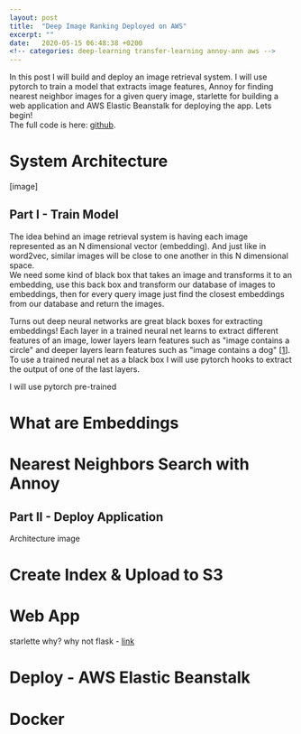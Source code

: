 ```yaml
---
layout: post
title:  "Deep Image Ranking Deployed on AWS"
excerpt: ""
date:   2020-05-15 06:48:38 +0200
<!-- categories: deep-learning transfer-learning annoy-ann aws -->
---
```


In this post I will build and deploy an image retrieval system. I will use pytorch to train a model that extracts image features, Annoy for finding nearest neighbor images for a given query image, starlette for building a web application and AWS Elastic Beanstalk for deploying the app. Lets begin!  
The full code is here: [github](https://github.com/yonigottesman/deepfood).  

System Architecture 
===================
[image]

Part I - Train Model
------
The idea behind an image retrieval system is having each image represented as an N dimensional vector (embedding).
And just like in word2vec, similar images will be close to one another in this N dimensional space.  
We need some kind of black box that takes an image and transforms it to an embedding, use this back box and transform our database of images to embeddings, then for every query image just find the closest embeddings from our database and return the images.  

Turns out deep neural networks are great black boxes for extracting embeddings! Each layer in a trained neural net learns to extract different features of an image, lower layers learn features such as "image contains a circle" and deeper layers learn features such as "image contains a dog" [[1](https://arxiv.org/abs/1311.2901)]. To use a trained neural net as a black box I will use pytorch hooks to extract the output of one of the last layers.  

I will use pytorch pre-trained 






What are Embeddings
===================

Nearest Neighbors Search with Annoy
======================


Part II - Deploy Application
------

Architecture image

Create Index & Upload to S3
======

Web App
=======
starlette why? why not flask - [link](https://lucumr.pocoo.org/2020/1/1/async-pressure/)


Deploy - AWS Elastic Beanstalk
=====

Docker
===




<script src="https://utteranc.es/client.js"
        repo="yonigottesman/yonigottesman.github.io"
        issue-term="pathname"
        label="comment"
        theme="github-light"
        crossorigin="anonymous"
        async>
</script>
